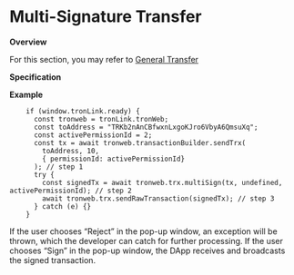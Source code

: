 # Multi-Signature Transfer

**Overview**

For this section, you may refer to [General Transfer](transfer.en.md)

**Specification**

**Example**

```shell 
    if (window.tronLink.ready) {
      const tronweb = tronLink.tronWeb;
      const toAddress = "TRKb2nAnCBfwxnLxgoKJro6VbyA6QmsuXq";
      const activePermissionId = 2;
      const tx = await tronweb.transactionBuilder.sendTrx(
        toAddress, 10,
        { permissionId: activePermissionId}
      ); // step 1
      try {
        const signedTx = await tronweb.trx.multiSign(tx, undefined, activePermissionId); // step 2
        await tronweb.trx.sendRawTransaction(signedTx); // step 3
      } catch (e) {}
    }
```

If the user chooses “Reject” in the pop-up window, an exception will be thrown, which the developer can catch for further processing. If the user chooses “Sign” in the pop-up window, the DApp receives and broadcasts the signed transaction.


